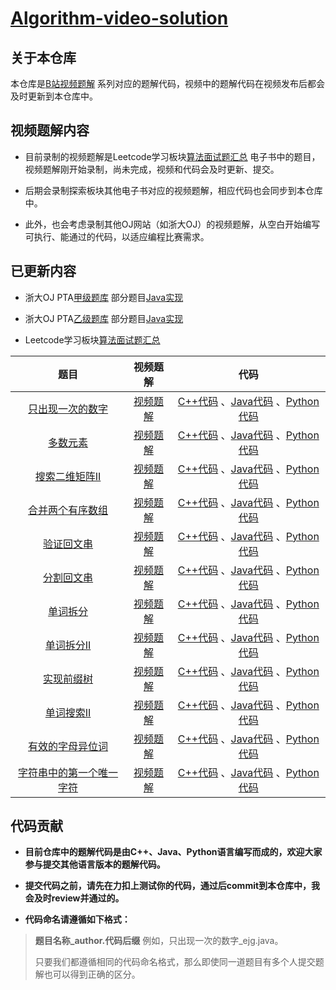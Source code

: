 # [Algorithm-video-solution](https://github.com/Jiyugaoka/Algorithm-video-solution)

## 关于本仓库
本仓库是[B站视频题解](https://space.bilibili.com/272994487) 系列对应的题解代码，视频中的题解代码在视频发布后都会及时更新到本仓库中。

## 视频题解内容
- 目前录制的视频题解是Leetcode学习板块[算法面试题汇总](https://leetcode-cn.com/leetbook/read/top-interview-questions/) 电子书中的题目，视频题解刚开始录制，尚未完成，视频和代码会及时更新、提交。

- 后期会录制探索板块其他电子书对应的视频题解，相应代码也会同步到本仓库中。

- 此外，也会考虑录制其他OJ网站（如浙大OJ）的视频题解，从空白开始编写可执行、能通过的代码，以适应编程比赛需求。

## 已更新内容
- 浙大OJ PTA[甲级题库](https://pintia.cn/problem-sets/994805342720868352/problems/type/7) 部分题目[Java实现](https://github.com/Jiyugaoka/Algorithm-video-solution/blob/main/ZJU-PTA/AdavncedLevel) 

- 浙大OJ PTA[乙级题库](https://pintia.cn/problem-sets/994805260223102976/problems/type/7) 部分题目[Java实现](https://github.com/Jiyugaoka/Algorithm-video-solution/blob/main/ZJU-PTA/BasicLevel)

- Leetcode学习板块[算法面试题汇总](https://leetcode-cn.com/leetbook/read/top-interview-questions/) 

| 题目 | 视频题解 | 代码 |
| :------------: | :------------: | :------------: |
| [只出现一次的数字](https://leetcode-cn.com/leetbook/read/top-interview-questions/xm0u83/) |  [视频题解](https://www.bilibili.com/video/BV1DA411W7eM) |  [C++代码](https://github.com/Jiyugaoka/Algorithm-video-solution/blob/main/Leetcode/top-interview-questions/C++) 、[Java代码](https://github.com/Jiyugaoka/Algorithm-video-solution/blob/main/Leetcode/top-interview-questions/Java) 、[Python代码](https://github.com/Jiyugaoka/Algorithm-video-solution/blob/main/Leetcode/top-interview-questions/Python) |
| [多数元素](https://leetcode-cn.com/leetbook/read/top-interview-questions/xm77tm/)  | [视频题解](https://www.bilibili.com/video/BV1uy4y1B7j6)  |  [C++代码](https://github.com/Jiyugaoka/Algorithm-video-solution/blob/main/Leetcode/top-interview-questions/C++) 、[Java代码](https://github.com/Jiyugaoka/Algorithm-video-solution/blob/main/Leetcode/top-interview-questions/Java)  、[Python代码](https://github.com/Jiyugaoka/Algorithm-video-solution/blob/main/Leetcode/top-interview-questions/Python) |
| [搜索二维矩阵II](https://leetcode-cn.com/leetbook/read/top-interview-questions/xmlwi1/)  | [视频题解](https://www.bilibili.com/video/BV1UK4y157Sk)    |  [C++代码](https://github.com/Jiyugaoka/Algorithm-video-solution/blob/main/Leetcode/top-interview-questions/C++) 、[Java代码](https://github.com/Jiyugaoka/Algorithm-video-solution/blob/main/Leetcode/top-interview-questions/Java) 、[Python代码](https://github.com/Jiyugaoka/Algorithm-video-solution/blob/main/Leetcode/top-interview-questions/Python) |
| [合并两个有序数组](https://leetcode-cn.com/leetbook/read/top-interview-questions/xmi2l7/)  |  [视频题解](https://www.bilibili.com/video/BV1Zy4y1q7pZ) |  [C++代码](https://github.com/Jiyugaoka/Algorithm-video-solution/blob/main/Leetcode/top-interview-questions/C++) 、[Java代码](https://github.com/Jiyugaoka/Algorithm-video-solution/blob/main/Leetcode/top-interview-questions/Java) 、[Python代码](https://github.com/Jiyugaoka/Algorithm-video-solution/blob/main/Leetcode/top-interview-questions/Python) |
| [验证回文串](https://leetcode-cn.com/leetbook/read/top-interview-questions/xah8k6/)  |  [视频题解](https://www.bilibili.com/video/BV1Pr4y1F7mK) |  [C++代码](https://github.com/Jiyugaoka/Algorithm-video-solution/blob/main/Leetcode/top-interview-questions/C++) 、[Java代码](https://github.com/Jiyugaoka/Algorithm-video-solution/blob/main/Leetcode/top-interview-questions/Java) 、[Python代码](https://github.com/Jiyugaoka/Algorithm-video-solution/blob/main/Leetcode/top-interview-questions/Python) |
| [分割回文串](https://leetcode-cn.com/leetbook/read/top-interview-questions/xaxi62/)  |  [视频题解](https://www.bilibili.com/video/BV1Ba4y1H78N) |  [C++代码](https://github.com/Jiyugaoka/Algorithm-video-solution/blob/main/Leetcode/top-interview-questions/C++) 、[Java代码](https://github.com/Jiyugaoka/Algorithm-video-solution/blob/main/Leetcode/top-interview-questions/Java) 、[Python代码](https://github.com/Jiyugaoka/Algorithm-video-solution/blob/main/Leetcode/top-interview-questions/Python) |
| [单词拆分](https://leetcode-cn.com/leetbook/read/top-interview-questions/xa503c/)  |  [视频题解](https://www.bilibili.com/video/BV1va4y1H7AY) |  [C++代码](https://github.com/Jiyugaoka/Algorithm-video-solution/blob/main/Leetcode/top-interview-questions/C++) 、[Java代码](https://github.com/Jiyugaoka/Algorithm-video-solution/blob/main/Leetcode/top-interview-questions/Java) 、[Python代码](https://github.com/Jiyugaoka/Algorithm-video-solution/blob/main/Leetcode/top-interview-questions/Python) |
| [单词拆分II](https://leetcode-cn.com/leetbook/read/top-interview-questions/xa9v8i/)  |  [视频题解](https://www.bilibili.com/video/BV1XZ4y1g7o9) |  [C++代码](https://github.com/Jiyugaoka/Algorithm-video-solution/blob/main/Leetcode/top-interview-questions/C++) 、[Java代码](https://github.com/Jiyugaoka/Algorithm-video-solution/blob/main/Leetcode/top-interview-questions/Java) 、[Python代码](https://github.com/Jiyugaoka/Algorithm-video-solution/blob/main/Leetcode/top-interview-questions/Python) |
| [实现前缀树](https://leetcode-cn.com/leetbook/read/top-interview-questions/xaeate/)  |  [视频题解](https://www.bilibili.com/video/BV1TK4y1j7ey) |  [C++代码](https://github.com/Jiyugaoka/Algorithm-video-solution/blob/main/Leetcode/top-interview-questions/C++) 、[Java代码](https://github.com/Jiyugaoka/Algorithm-video-solution/blob/main/Leetcode/top-interview-questions/Java) 、[Python代码](https://github.com/Jiyugaoka/Algorithm-video-solution/blob/main/Leetcode/top-interview-questions/Python) |
| [单词搜索II](https://leetcode-cn.com/leetbook/read/top-interview-questions/xaorig/)  |  [视频题解](https://www.bilibili.com/video/BV1qT4y1T7tX) |  [C++代码](https://github.com/Jiyugaoka/Algorithm-video-solution/blob/main/Leetcode/top-interview-questions/C++) 、[Java代码](https://github.com/Jiyugaoka/Algorithm-video-solution/blob/main/Leetcode/top-interview-questions/Java) 、[Python代码](https://github.com/Jiyugaoka/Algorithm-video-solution/blob/main/Leetcode/top-interview-questions/Python) |
| [有效的字母异位词](https://leetcode-cn.com/leetbook/read/top-interview-questions/xar9lv/)  |  [视频题解](https://www.bilibili.com/video/BV1gX4y1M71w) |  [C++代码](https://github.com/Jiyugaoka/Algorithm-video-solution/blob/main/Leetcode/top-interview-questions/C++) 、[Java代码](https://github.com/Jiyugaoka/Algorithm-video-solution/blob/main/Leetcode/top-interview-questions/Java) 、[Python代码](https://github.com/Jiyugaoka/Algorithm-video-solution/blob/main/Leetcode/top-interview-questions/Python) |
| [字符串中的第一个唯一字符](https://leetcode-cn.com/leetbook/read/top-interview-questions/xaph0j/)  |  [视频题解](https://www.bilibili.com/video/BV18X4y1M7Gi) |  [C++代码](https://github.com/Jiyugaoka/Algorithm-video-solution/blob/main/Leetcode/top-interview-questions/C++) 、[Java代码](https://github.com/Jiyugaoka/Algorithm-video-solution/blob/main/Leetcode/top-interview-questions/Java) 、[Python代码](https://github.com/Jiyugaoka/Algorithm-video-solution/blob/main/Leetcode/top-interview-questions/Python) |

## 代码贡献
- **目前仓库中的题解代码是由C++、Java、Python语言编写而成的，欢迎大家参与提交其他语言版本的题解代码。**

- **提交代码之前，请先在力扣上测试你的代码，通过后commit到本仓库中，我会及时review并通过的。**

- **代码命名请遵循如下格式：**

> **题目名称_author.代码后缀** 例如，只出现一次的数字_ejg.java。
>
> 只要我们都遵循相同的代码命名格式，那么即使同一道题目有多个人提交题解也可以得到正确的区分。
